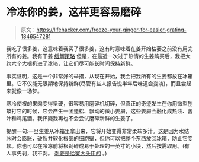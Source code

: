 # 冷冻你的姜，这样更容易磨碎

> 原文：<https://lifehacker.com/freeze-your-ginger-for-easier-grating-1846547281>

我吃了很多姜，这意味着我买了很多姜，这有时意味着在姜开始枯萎之前没有用完所有的姜。我有干姜 [缓解策略](https://lifehacker.com/use-dried-up-ginger-to-make-a-flavored-oil-1846400817) 但是，在最近一次过于热情的生姜购买后，我把大约六个大根扔进了冰箱，让它们尽可能长时间保持新鲜。



事实证明，这是一个非常好的举措，从现在开始，我会把我所有的生姜都放在冰箱里。它不仅能无限期地保持新鲜(尽管有些人报告说半年后味道会变淡)，而且尝起来就像一场梦。

寒冷使根的果肉变得坚硬，很容易用磨碎机切碎，但真正的奇迹发生在你用微型刨敲打它的时候，它会产生一团蓬松、飘动的微小姜屑，这些姜屑会融化成热油、酱汁和鸡尾酒。我怀疑我再也不会尝试磨碎新鲜的生姜了。

提醒一句:一旦生姜从冰箱里拿出来，它将开始变得非常柔软多汁。这是因为水结冰时会膨胀，破裂并软化根部的细胞壁，但你可以把整个东西放回冰箱，防止它变软。你也可以在冷冻前将根剁碎成易于处理的一英寸的小块，然后按需取用。(有人事先剥，我不剥。 [剥姜是给冤大头用的](https://skillet.lifehacker.com/you-dont-have-to-peel-ginger-1846536341) 。)
